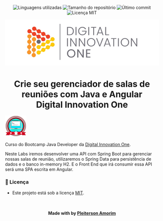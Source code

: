 <!-- Badges session -->
<p align="center">  
  <!-- languages -->
  <img src="https://img.shields.io/github/languages/count/pleiterson/sala-reuniao-java-angular?style=social" alt="Linguagens utilizadas">
  <!-- repo size -->
  <img src="https://img.shields.io/github/repo-size/Pleiterson/sala-reuniao-java-angular?style=social" alt="Tamanho do repositório">
  <!-- last commit -->
  <img src="https://img.shields.io/github/last-commit/Pleiterson/sala-reuniao-java-angular?style=social" alt="Último commit">
  <!-- licence MIT -->
  <img src="https://img.shields.io/github/license/Pleiterson/sala-reuniao-java-angular?style=social" alt="Licença MIT">
</p>

<!--Banner session-->
<p align="center">
  <img src="./assets/banner.png" alt="DIO" title="Digital Innovation One">
</p>

<!--About session-->
<h1 align="center">Crie seu gerenciador de salas de reuniões com Java e Angular<br>Digital Innovation One</h1>

<img src="./assets/badge.png" title="Badge" width="70" height="70">

Curso do Bootcamp Java Developer da [Digital Innovation One](https://digitalinnovation.one/).

Neste Labs iremos desenvolver uma API com Spring Boot para gerenciar nossas salas de reunião, utilizaremos o Spring Data para persistência de dados e o banco in-memory H2. E o Front End que irá consumir essa API será uma SPA escrita em Angular.


<!--License session-->
<h3>📝 Licença</h3>

- Este projeto está sob a licença [MIT](./LICENSE).

<!--Bottom session-->
<br><h4 align=center>Made with by <a target="_blank" href="https://pleiterson.vercel.app" >Pleiterson Amorim</a></h4>

